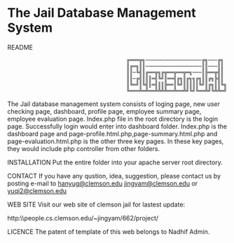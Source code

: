 # The Jail Database Management System
README

                                          ╔═══╦╗──────────────────╔╗───╔╗
                                          ║╔═╗║║──────────────────║║───║║
                                          ║║─╚╣║╔══╦╗╔╦══╦══╦═╗───║╠══╦╣║
                                          ║║─╔╣║║║═╣╚╝║══╣╔╗║╔╗╗╔╗║║╔╗╠╣║
                                          ║╚═╝║╚╣║═╣║║╠══║╚╝║║║║║╚╝║╔╗║║╚╗
                                          ╚═══╩═╩══╩╩╩╩══╩══╩╝╚╝╚══╩╝╚╩╩═╝
                                          
The Jail database management system consists of loging page, new user checking page, dashboard, profile page, employee summary page, employee evaluation page. Index.php file in the root directory is the login page. Successfully login would enter into dashboard folder. Index.php is the dashboard page and page-profile.html.php,page-summary.html.php and page-evaluation.html.php is the other three key pages. In these key pages, they would include php controller from other folders.

INSTALLATION
Put the entire folder into your apache server root directory.

CONTACT
If you have any qustion, idea, suggestion, please contact us by posting e-mail to hanyug@clemson.edu jingyam@clemson.edu or yuqi2@clemson.edu

WEB SITE
Visit our web site of clemson jail for lastest update:

http:\\\people.cs.clemson.edu/~jingyam/662/project/

LICENCE
The patent of template of this web belongs to Nadhif Admin.




